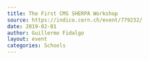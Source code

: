 ```yaml
---
title: The First CMS SHERPA Workshop
source: https://indico.cern.ch/event/779232/
date: 2019-02-01
author: Guillermo Fidalgo
layout: event
categories: Schools
---
```


